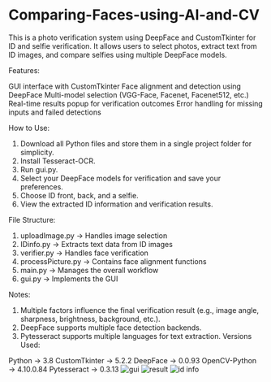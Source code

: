 # Comparing-Faces-using-AI-and-CV

This is a photo verification system using DeepFace and CustomTkinter for ID and selfie verification. It allows users to select photos, extract text from ID images, and compare selfies using multiple DeepFace models.

Features:

GUI interface with CustomTkinter
Face alignment and detection using DeepFace
Multi-model selection (VGG-Face, Facenet, Facenet512, etc.)
Real-time results popup for verification outcomes
Error handling for missing inputs and failed detections

How to Use:

1. Download all Python files and store them in a single project folder for simplicity.
2. Install Tesseract-OCR.
3. Run gui.py.
4. Select your DeepFace models for verification and save your preferences.
5. Choose ID front, back, and a selfie.
6. View the extracted ID information and verification results.

File Structure:

1. uploadImage.py → Handles image selection
2. IDinfo.py → Extracts text data from ID images
3. verifier.py → Handles face verification
4. processPicture.py → Contains face alignment functions
5. main.py → Manages the overall workflow
6. gui.py → Implements the GUI

Notes:

1. Multiple factors influence the final verification result (e.g., image angle, sharpness, brightness, background, etc.).
2. DeepFace supports multiple face detection backends.
3. Pytesseract supports multiple languages for text extraction.
Versions Used:

Python → 3.8
CustomTkinter → 5.2.2
DeepFace → 0.0.93
OpenCV-Python → 4.10.0.84
Pytesseract → 0.3.13
![gui](https://github.com/user-attachments/assets/841fa8fc-a4b6-45a7-b639-424c121e4503)
![result](https://github.com/user-attachments/assets/0d84d156-ad7e-484d-b2ad-75aeb50e7519)
![id info](https://github.com/user-attachments/assets/da164312-12ed-461f-ba9c-9dbc5909ea02)
